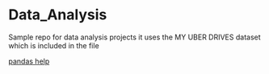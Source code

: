 # Data_Analysis
 Sample repo for data analysis projects it uses the MY UBER DRIVES dataset which is included in the file


[pandas help](https://www.w3schools.com/python/pandas/default.asp)
